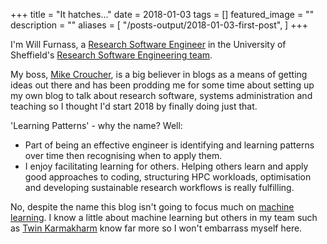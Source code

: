 +++
title = "It hatches..."
date = 2018-01-03
tags = []
featured_image = ""
description = ""
aliases = [
    "/posts-output/2018-01-03-first-post",
]
+++

I'm Will Furnass, a [Research Software Engineer][rse] in the University of Sheffield's [Research Software Engineering team][uos-rse].

My boss, [Mike Croucher][mikec], is a big believer in blogs as a means of getting ideas out there and has been prodding me for some time about setting up
my own blog to talk about research software, systems administration and teaching so I thought I'd start 2018 by finally doing just that.

'Learning Patterns' - why the name?  Well:

* Part of being an effective engineer is identifying and learning patterns over time then recognising when to apply them.
* I enjoy facilitating learning for others.  Helping others learn and apply good approaches to coding, structuring HPC workloads, optimisation and developing sustainable research workflows is really fulfilling.

No, despite the name this blog isn't going to focus much on [machine learning][ML].
I know a little about machine learning but others in my team such as [Twin Karmakharm][twin] know far more so I won't embarrass myself here.

[ML]: https://en.wikipedia.org/wiki/Machine_learning
[twin]: https://twin.uk.com/
[mikec]: http://www.walkingrandomly.com/
[rse]: http://rse.ac.uk/
[uos-rse]: http://rse.shef.ac.uk/
